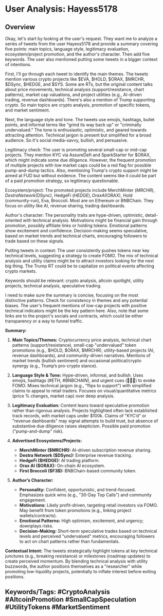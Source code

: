 # User Analysis: Hayess5178

## Overview

<think>
Okay, let's start by looking at the user's request. They want me to analyze a series of tweets from the user Hayess5178 and provide a summary covering five points: main topics, language style, legitimacy evaluation, ecosystem/project promotion, and the author's character. Then add five keywords. The user also mentioned putting some tweets in a bigger context of intentions.

First, I'll go through each tweet to identify the main themes. The tweets mention various crypto projects like $EVA, $HOLD, $ORAX, $MRCHR, $DSync, $HEDGE, and $SYS. Some are RTs, but the original content talks about price movements, technical analysis (support/resistance, chart patterns), market cap valuations, and project utilities (e.g., AI-driven trading, revenue dashboards). There's also a mention of Trump supporting crypto. So main topics are crypto analysis, promotion of specific tokens, and market sentiment.

Next, the language style and tone. The tweets use emojis, hashtags, bullet points, and informal terms like "grind its way back up" or "criminally undervalued." The tone is enthusiastic, optimistic, and geared towards attracting attention. Technical jargon is present but simplified for a broad audience. So it's social media-savvy, bullish, and persuasive.

Legitimacy check: The user is promoting several small-cap or mid-cap projects. They mention KYC via AssureDefi and SparkStarter for $ORAX, which might indicate some due diligence. However, the frequent promotion of multiple projects with low market caps could be a red flag for possible pump-and-dump tactics. Also, mentioning Trump's crypto support might be aimed at FUD but without evidence. The content seems like it could be part of a paid promotion strategy, so legitimacy questionable.

Ecosystem/project: The promoted projects include MerchMinter ($MRCHR), Destra Network ($DSync), HedgeFi ($HEDGE), Orax AI ($ORAX), Hold (community-run), Eva, Broccoli. Most are on Ethereum or BNBChain. They focus on utility like AI, revenue sharing, trading dashboards.

Author's character: The personality traits are hype-driven, optimistic, detail-oriented with technical analysis. Motivations might be financial gain through promotion, possibly affiliate links or holding tokens. Emotional patterns show excitement and confidence. Decision-making seems speculative, based on market trends and technical charts, encouraging followers to trade based on these signals.

Putting tweets in context: The user consistently pushes tokens near key technical levels, suggesting a strategy to create FOMO. The mix of technical analysis and utility claims might be to attract investors looking for the next big thing. The Trump RT could be to capitalize on political events affecting crypto markets.

Keywords should be relevant: crypto analysis, altcoin spotlight, utility projects, technical analysis, speculative trading.

I need to make sure the summary is concise, focusing on the most distinctive patterns. Check for consistency in themes and any potential biases. The user's frequent mentions of low-cap projects with positive technical indicators might be the key pattern here. Also, note that some links are to the project's socials and contracts, which could be either transparency or a way to funnel traffic.
</think>

**Summary:**  
1. **Main Topics/Themes:** Cryptocurrency price analysis, technical chart patterns (support/resistance), small-cap "undervalued" token promotions (e.g., $HOLD, $ORAX, $MRCHR), utility-based projects (AI, revenue dashboards), and community-driven narratives. Mentions of market trends (bullish sentiment) and occasional political/crypto synergy (e.g., Trump’s pro-crypto stance).  

2. **Language Style & Tone:** Hype-driven, informal, and bullish. Uses emojis, hashtags (#ETH, #BNBCHAIN), and urgent cues (👀🚀✅) to evoke FOMO. Mixes technical jargon (e.g., "flips to support") with simplified claims to appeal to retail traders. Focuses on visual/quantitative metrics (price % changes, market cap) over deep analysis.  

3. **Legitimacy Evaluation:** Content leans toward speculative promotion rather than rigorous analysis. Projects highlighted often lack established track records, with market caps under $100k. Claims of "KYC’d" or "revenue dashboards" may signal attempts to build trust, but absence of substantive due diligence raises skepticism. Possible paid promotion ("pump-and-dump" risk).  

4. **Advertised Ecosystems/Projects:**  
   - **MerchMinter ($MRCHR):** AI-driven subscription revenue sharing.  
   - **Destra Network ($DSync):** Enterprise revenue tracking.  
   - **HedgeFi ($HEDGE):** AI trading platform.  
   - **Orax AI ($ORAX):** On-chain AI ecosystem.  
   - **First Broccoli ($F3B):** BNBChain-based community token.  

5. **Author’s Character:**  
   - **Personality:** Confident, opportunistic, and trend-focused. Emphasizes quick wins (e.g., "30-Day Top Calls") and community engagement.  
   - **Motivations:** Likely profit-driven, targeting retail investors via FOMO. May benefit from token promotions (e.g., linking project wallets/contracts).  
   - **Emotional Patterns:** High optimism, excitement, and urgency; downplays risks.  
   - **Decision-Making:** Short-term speculative trades based on technical levels and perceived "undervalued" metrics, encouraging followers to act on chart patterns rather than fundamentals.  

**Contextual Intent:** The tweets strategically highlight tokens at key technical junctures (e.g., breaking resistance) or milestones (roadmap updates) to create perceived momentum. By blending technical analysis with utility buzzwords, the author positions themselves as a "researcher" while promoting low-liquidity projects, potentially to inflate interest before exiting positions.  

**Keywords/Tags:** #CryptoAnalysis #AltcoinPromotion #SmallCapSpeculation #UtilityTokens #MarketSentiment
---
